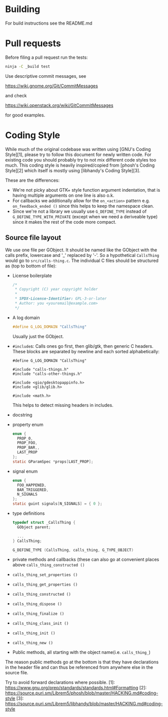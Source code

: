 Building
========
For build instructions see the README.md

Pull requests
=============
Before filing a pull request run the tests:

```sh
ninja -C _build test
```

Use descriptive commit messages, see

   https://wiki.gnome.org/Git/CommitMessages

and check

   https://wiki.openstack.org/wiki/GitCommitMessages

for good examples.

Coding Style
============
While much of the original codebase was written using [GNU's Coding Style][1],
please try to follow this document for newly written code.
For existing code you should probably try to not mix different code styles too much.
This coding style is heavily inspired/copied from [phosh's Coding Style][2]
which itself is mostly using [libhandy's Coding Style][3].

These are the differences:

- We're not picky about GTK+ style function argument indentation, that is
  having multiple arguments on one line is also o.k.
- For callbacks we additionally allow for the `on_<action>` pattern e.g.
  `on_feedback_ended ()` since this helps to keep the namespace
  clean.
- Since we're not a library we usually use `G_DEFINE_TYPE` instead of
  `G_DEFINE_TYPE_WITH_PRIVATE` (except when we need a deriveable
  type) since it makes the rest of the code more compact.

Source file layout
------------------
We use one file per GObject. It should be named like the GObject with
the calls prefix, lowercase and '_' replaced by '-'. So a hypothetical
`CallsThing` would go to `src/calls-thing.c`. The
individual C files should be structured as (top to bottom of file):

  - License boilerplate
    ```c
    /*
     * Copyright (C) year copyright holder
     *
     * SPDX-License-Identifier: GPL-3-or-later
     * Author: you <youremail@example.com>
     */
    ```
  - A log domain
    ```C
    #define G_LOG_DOMAIN "CallsThing"
    ```
    Usually just the GObject.
  - `#include`s:
    Calls ones go first, then glib/gtk, then generic C headers. These blocks
    are separated by newline and each sorted alphabetically:

    ```
    #define G_LOG_DOMAIN "CallsThing"

    #include "calls-things.h"
    #include "calls-other-things.h"

    #include <gio/gdesktopappinfo.h>
    #include <glib/glib.h>

    #include <math.h>
    ```

    This helps to detect missing headers in includes.
  - docstring
  - property enum
    ```c
    enum {
      PROP_0,
      PROP_FOO,
      PROP_BAR,,
      LAST_PROP
    };
    static GParamSpec *props[LAST_PROP];
    ```
  - signal enum
    ```c
    enum {
      FOO_HAPPENED,
      BAR_TRIGGERED,
      N_SIGNALS
    };
    static guint signals[N_SIGNALS] = { 0 };
    ```
  - type definitions
    ```c
    typedef struct _CallsThing {
      GObject parent;

      ...
    } CallsThing;

    G_DEFINE_TYPE (CallsThing, calls_thing, G_TYPE_OBJECT)
    ```
  - private methods and callbacks (these can also go at convenient
    places above `calls_thing_constructed ()`
  - `calls_thing_set_properties ()`
  - `calls_thing_get_properties ()`
  - `calls_thing_constructed ()`
  - `calls_thing_dispose ()`
  - `calls_thing_finalize ()`
  - `calls_thing_class_init ()`
  - `calls_thing_init ()`
  - `calls_thing_new ()`
  - Public methods, all starting with the object name(i.e. `calls_thing_`)

  The reason public methods go at the bottom is that they have declarations in
  the header file and can thus be referenced from anywhere else in the source
  file.
  
  Try to avoid forward declarations where possible.
[1]: https://www.gnu.org/prep/standards/standards.html#Formatting
[2]: https://source.puri.sm/Librem5/phosh/blob/master/HACKING.md#coding-style
[3]: https://source.puri.sm/Librem5/libhandy/blob/master/HACKING.md#coding-style

